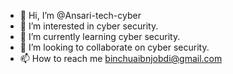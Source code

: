 - 👋 Hi, I’m @Ansari-tech-cyber
- 👀 I’m interested in cyber security.
- 🌱 I’m currently learning cyber security.
- 💞️ I’m looking to collaborate on cyber security.
- 📫 How to reach me binchuaibnjobdi@gmail.com

<!---
Ansari-tech-cyber/Ansari-tech-cyber is a ✨ special ✨ repository because its `README.md` (this file) appears on your GitHub profile.
You can click the Preview link to take a look at your changes.
--->
